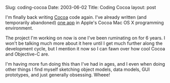 Slug: coding-cocoa
Date: 2003-06-02
Title: Coding Cocoa
layout: post

I&#39;m finally back writing <a href="http://developer.apple.com/techpubs/macosx/Cocoa/CocoaTopics.html">Cocoa</a> code again. I&#39;ve already written (and temporarily abandoned) <a href="http://sid.redmonk.net">one app</a> in Apple&#39;s Cocoa Mac OS X programming environment.

The project I&#39;m working on now is one I&#39;ve been ruminating on for 6 years. I won&#39;t be talking much more about it here until I get much further along the development cycle, but I mention it now so I can fawn over how cool Cocoa and Objective-C are.

 I&#39;m having more fun doing this than I&#39;ve had in ages, and I even when doing other things I find myself sketching object models, data models, GUI prototypes, and just generally obsessing. Wheee!
